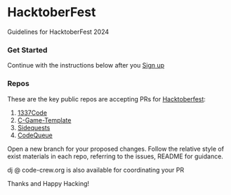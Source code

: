 # HacktoberFest
Guidelines for HacktoberFest 2024

### Get Started

Continue with the instructions below after you [Sign up](https://hacktoberfest.com/auth/)

### Repos

These are the key public repos are accepting PRs for [Hacktoberfest](https://hacktoberfest.com):

1. [1337Code](https://github.com/CodeCrew-CodeSchool/CodeCrew-Leetcode)
2. [C-Game-Template](https://github.com/CodeCrew-CodeSchool/c-game-template)
3. [Sidequests](https://github.com/CodeCrew-CodeSchool/SideQuests)
4. [CodeQueue](https://github.com/CodeCrew-CodeSchool/the-queue)

Open a new branch for your proposed changes.
Follow the relative style of exist materials in each repo, referring to the issues, README for guidance. 

dj @ code-crew.org is also available for coordinating your PR

Thanks and Happy Hacking!